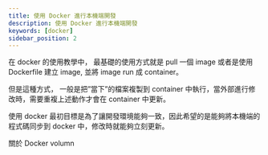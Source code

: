 ```yaml
---
title: 使用 Docker 進行本機端開發
description: 使用 Docker 進行本機端開發
keywords: [docker]
sidebar_position: 2
---
```


在 docker 的使用教學中， 最基礎的使用方式就是 pull 一個 image 或者是使用 Dockerfile 建立 image,  並將 image run 成 container。

但是這種方式， 一般是把”當下”的檔案複製到 container 中執行，當外部進行修改時，需要重複上述動作才會在 container 中更新。

使用 docker 最初目標是為了讓開發環境能夠一致，因此希望的是能夠將本機端的程式碼同步到 docker 中，修改時就能夠立刻更新。

關於 Docker volumn